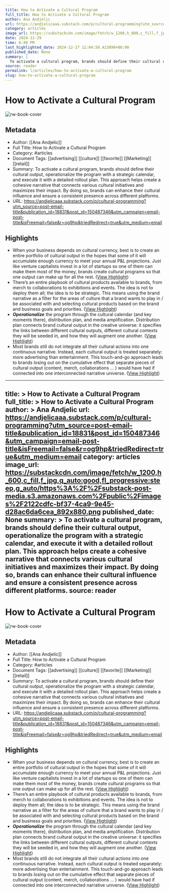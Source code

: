 ```yaml
---
title: How to Activate a Cultural Program
full_title: How to Activate a Cultural Program
author: Ana Andjelic
url: https://andjelicaaa.substack.com/p/cultural-programming?utm_source=post-email-title&publication_id=18831&post_id=150487346&utm_campaign=email-post-title&isFreemail=false&r=og9hp&triedRedirect=true&utm_medium=email
category: articles
image_url: https://substackcdn.com/image/fetch/w_1200,h_600,c_fill,f_jpg,q_auto:good,fl_progressive:steep,g_auto/https%3A%2F%2Fsubstack-post-media.s3.amazonaws.com%2Fpublic%2Fimages%2F2122cdfc-bf37-4ca9-9e45-d28ac6da6cea_892x880.png
date: 2024-12-29
time: 6:40 PM
last_highlighted_date: 2024-12-27 12:04:50.423890+00:00
published_date: None
summary: |
  To activate a cultural program, brands should define their cultural output, operationalize the program with a strategic calendar, and execute it with a detailed rollout plan. This approach helps create a cohesive narrative that connects various cultural initiatives and maximizes their impact. By doing so, brands can enhance their cultural influence and ensure a consistent presence across different platforms.
source: reader
permalink: l/articles/how-to-activate-a-cultural-program
slug: how-to-activate-a-cultural-program
---
```

# How to Activate a Cultural Program

![rw-book-cover](https://substackcdn.com/image/fetch/w_1200,h_600,c_fill,f_jpg,q_auto:good,fl_progressive:steep,g_auto/https%3A%2F%2Fsubstack-post-media.s3.amazonaws.com%2Fpublic%2Fimages%2F2122cdfc-bf37-4ca9-9e45-d28ac6da6cea_892x880.png)

## Metadata
- Author: [[Ana Andjelic]]
- Full Title: How to Activate a Cultural Program
- Category: #articles
- Document Tags: [[advertising]] [[culture]] [[favorite]] [[Marketing]] [[retail]] 
- Summary: To activate a cultural program, brands should define their cultural output, operationalize the program with a strategic calendar, and execute it with a detailed rollout plan. This approach helps create a cohesive narrative that connects various cultural initiatives and maximizes their impact. By doing so, brands can enhance their cultural influence and ensure a consistent presence across different platforms.
- URL: https://andjelicaaa.substack.com/p/cultural-programming?utm_source=post-email-title&publication_id=18831&post_id=150487346&utm_campaign=email-post-title&isFreemail=false&r=og9hp&triedRedirect=true&utm_medium=email

## Highlights
- When your business depends on cultural currency, best is to create an entire portfolio of cultural output in the hopes that some of it will accumulate enough currency to meet your annual P&L projections. Just like venture capitalists invest in a lot of startups so one of them can make them most of the money, brands create cultural programs so that one output can make up for all the rest. ([View Highlight](https://read.readwise.io/read/01jg3zy5xsga7qz91g56tx7tdk))
- There’s an entire playbook of cultural products available to brands, from merch to collaborations to exhibitions and events. The idea is not to deploy them all; the idea is to be strategic. This means using the brand narrative as a filter for the areas of culture that a brand wants to play in / be associated with and selecting cultural products based on the brand and business goals and priorities. ([View Highlight](https://read.readwise.io/read/01jg4007rfyqqy95rg16fnmt8y))
- ***Operationalize*** the program through the cultural calendar (and key moments there), distribution plan, and media amplification. Distribution plan connects brand cultural output in the creative universe: it specifies the links between different cultural outputs, different cultural contexts they will be seeded in, and how they will augment one another. ([View Highlight](https://read.readwise.io/read/01jg402ahefkjh38h2401w2zve))
- Most brands still do not integrate all their cultural actions into one continuous narrative. Instead, each cultural output is treated separately: more advertising than entertainment. This touch-and-go approach leads to brands losing out on the cumulative effect that separate pieces of cultural output (content, merch, collaborations … ) would have had if connected into one interconnected narrative universe. ([View Highlight](https://read.readwise.io/read/01jg402jtw7pfx8atw920przc3))


---
title: >
  How to Activate a Cultural Program
full_title: >
  How to Activate a Cultural Program
author: >
  Ana Andjelic
url: https://andjelicaaa.substack.com/p/cultural-programming?utm_source=post-email-title&publication_id=18831&post_id=150487346&utm_campaign=email-post-title&isFreemail=false&r=og9hp&triedRedirect=true&utm_medium=email
category: articles
image_url: https://substackcdn.com/image/fetch/w_1200,h_600,c_fill,f_jpg,q_auto:good,fl_progressive:steep,g_auto/https%3A%2F%2Fsubstack-post-media.s3.amazonaws.com%2Fpublic%2Fimages%2F2122cdfc-bf37-4ca9-9e45-d28ac6da6cea_892x880.png
published_date: None
summary: >
  To activate a cultural program, brands should define their cultural output, operationalize the program with a strategic calendar, and execute it with a detailed rollout plan. This approach helps create a cohesive narrative that connects various cultural initiatives and maximizes their impact. By doing so, brands can enhance their cultural influence and ensure a consistent presence across different platforms.
source: reader
---
# How to Activate a Cultural Program

![rw-book-cover](https://substackcdn.com/image/fetch/w_1200,h_600,c_fill,f_jpg,q_auto:good,fl_progressive:steep,g_auto/https%3A%2F%2Fsubstack-post-media.s3.amazonaws.com%2Fpublic%2Fimages%2F2122cdfc-bf37-4ca9-9e45-d28ac6da6cea_892x880.png)

## Metadata
- Author: [[Ana Andjelic]]
- Full Title: How to Activate a Cultural Program
- Category: #articles
- Document Tags: [[advertising]] [[culture]] [[favorite]] [[Marketing]] [[retail]] 
- Summary: To activate a cultural program, brands should define their cultural output, operationalize the program with a strategic calendar, and execute it with a detailed rollout plan. This approach helps create a cohesive narrative that connects various cultural initiatives and maximizes their impact. By doing so, brands can enhance their cultural influence and ensure a consistent presence across different platforms.
- URL: https://andjelicaaa.substack.com/p/cultural-programming?utm_source=post-email-title&publication_id=18831&post_id=150487346&utm_campaign=email-post-title&isFreemail=false&r=og9hp&triedRedirect=true&utm_medium=email

## Highlights
- When your business depends on cultural currency, best is to create an entire portfolio of cultural output in the hopes that some of it will accumulate enough currency to meet your annual P&L projections. Just like venture capitalists invest in a lot of startups so one of them can make them most of the money, brands create cultural programs so that one output can make up for all the rest. ([View Highlight](https://read.readwise.io/read/01jg3zy5xsga7qz91g56tx7tdk))
- There’s an entire playbook of cultural products available to brands, from merch to collaborations to exhibitions and events. The idea is not to deploy them all; the idea is to be strategic. This means using the brand narrative as a filter for the areas of culture that a brand wants to play in / be associated with and selecting cultural products based on the brand and business goals and priorities. ([View Highlight](https://read.readwise.io/read/01jg4007rfyqqy95rg16fnmt8y))
- ***Operationalize*** the program through the cultural calendar (and key moments there), distribution plan, and media amplification. Distribution plan connects brand cultural output in the creative universe: it specifies the links between different cultural outputs, different cultural contexts they will be seeded in, and how they will augment one another. ([View Highlight](https://read.readwise.io/read/01jg402ahefkjh38h2401w2zve))
- Most brands still do not integrate all their cultural actions into one continuous narrative. Instead, each cultural output is treated separately: more advertising than entertainment. This touch-and-go approach leads to brands losing out on the cumulative effect that separate pieces of cultural output (content, merch, collaborations … ) would have had if connected into one interconnected narrative universe. ([View Highlight](https://read.readwise.io/read/01jg402jtw7pfx8atw920przc3))


